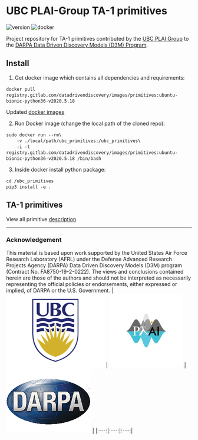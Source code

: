 # UBC PLAI-Group TA-1 primitives

![version](https://img.shields.io/badge/version-0.2.0-green.svg)
![docker](https://img.shields.io/badge/Docker-v2020.5.18-blue)

Project repository for TA-1 primitives contributed by the [UBC PLAI Group](https://plai.cs.ubc.ca) to the [DARPA Data Driven Discovery Models (D3M) Program](https://www.darpa.mil/program/data-driven-discovery-of-models).


## Install

1. Get docker image which contains all dependencies and requirements:
```
docker pull registry.gitlab.com/datadrivendiscovery/images/primitives:ubuntu-bionic-python36-v2020.5.18
```
Updated [docker images](https://docs.datadrivendiscovery.org/docker.html)


2. Run Docker image (change the local path of the cloned repo):
```
sudo docker run --rm\
    -v ./local/path/ubc_primitives:/ubc_primitives\
    -i -t registry.gitlab.com/datadrivendiscovery/images/primitives:ubuntu-bionic-python36-v2020.5.18 /bin/bash
```


3. Inside docker install python package:
```
cd /ubc_primitives
pip3 install -e .
```

## TA-1 primitives

View all primitive [description](./docs/README.md)

---
### Acknowledgement
This material is based upon work supported by the United States Air Force Research Laboratory (AFRL) under the Defense Advanced Research Projects Agency (DARPA) Data Driven Discovery Models (D3M) program (Contract No. FA8750-19-2-0222).
The views and conclusions contained herein are those of the authors and should not be interpreted as necessarily representing the official policies or endorsements, either expressed or implied, of DARPA or the U.S. Government.
| ![alt-text-2](./logo/ubc.png "UBC") | ![alt-text-1](./logo/plai.jpeg "PLAI-LAB") | ![alt-text-2](./logo/darpa.png "DARPA-D3M") |
|:---:|:---:|:---:|
